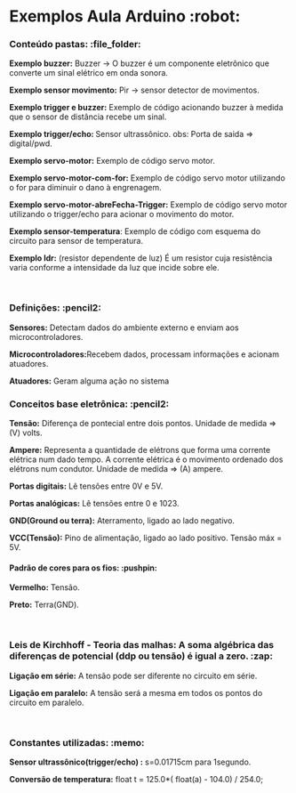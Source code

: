 <h1>Exemplos Aula Arduino :robot: </h1>

<h3>Conteúdo pastas: :file_folder:</h3>

<p><strong>Exemplo buzzer:</strong>               Buzzer -> O buzzer é um componente eletrônico que converte um sinal elétrico em onda sonora.</p>
<p><strong>Exemplo sensor movimento:</strong>     Pir -> sensor detector de movimentos.</p>
<p><strong>Exemplo trigger e buzzer:</strong>     Exemplo de código acionando buzzer à medida que o sensor de distância recebe um sinal.</p>
<p><strong>Exemplo trigger/echo: </strong>        Sensor ultrassônico. obs: Porta de saida => digital/pwd.</p>
<p><strong>Exemplo servo-motor:</strong>          Exemplo de código servo motor. </p>
<p><strong>Exemplo servo-motor-com-for:</strong>  Exemplo de código servo motor utilizando o for para diminuir o dano à engrenagem. </p>
<p><strong>Exemplo servo-motor-abreFecha-Trigger:</strong>  Exemplo de código servo motor utilizando o trigger/echo para acionar o movimento do motor.</p>
<p><strong>Exemplo sensor-temperatura</strong>:   Exemplo de código com esquema do circuito para sensor de temperatura.</p>
<p><strong>Exemplo ldr:</strong> (resistor dependente de luz) É um resistor cuja resistência varia conforme a intensidade da luz que incide sobre ele.</p>
<br/>

<h3>Definições: :pencil2:</h3>
<p><strong>Sensores:</strong> Detectam dados do ambiente externo e enviam aos microcontroladores.</p>
<p><strong>Microcontroladores:</strong>Recebem dados, processam informações e acionam atuadores.</p>
<p><strong>Atuadores:</strong> Geram alguma ação no sistema</p>

<h3>Conceitos base eletrônica: :pencil2: </h3>

<p><strong>Tensão:</strong> Diferença de pontecial entre dois pontos. Unidade de medida => (V) volts.</p>
<p><strong>Ampere:</strong> Representa a quantidade de elétrons que forma uma corrente elétrica num dado tempo. A corrente elétrica é o movimento ordenado dos elétrons num condutor. Unidade de medida => (A) ampere.</p>
<p><strong>Portas digitais:</strong> Lê tensões entre 0V e 5V.</p>
<p><strong>Portas analógicas:</strong> Lê tensões entre 0 e 1023.</p>
<p><strong>GND(Ground ou terra):</strong> Aterramento, ligado ao lado negativo.</p>
<p><strong>VCC(Tensão):</strong> Pino de alimentação, ligado ao lado positivo. Tensão máx = 5V. </p>

<h4>Padrão de cores para os fios: :pushpin:</h4>
<p><strong>Vermelho:</strong> Tensão.</p>
<p><strong>Preto:</strong> Terra(GND).</p>
<br/>


<h3>Leis de Kirchhoff - Teoria das malhas: A soma algébrica das diferenças de potencial (ddp ou tensão) é igual a zero. :zap: </h3>

<p><strong>Ligação em série:</strong> A tensão pode ser diferente no circuito em série.</p>
<p><strong>Ligação em paralelo:</strong>  A tensão será a mesma em todos os pontos do circuito em paralelo.</p>
<br/>

<h3>Constantes utilizadas: :memo: </h3>

<p><strong>Sensor ultrassônico(trigger/echo) :</strong> s=0.01715cm para 1segundo.</p>
<p><strong>Conversão de temperatura:</strong> float t = 125.0*( float(a) - 104.0) / 254.0; </p>
<br/>

